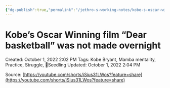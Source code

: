 ```yaml
---
{"dg-publish":true,"permalink":"/jethro-s-working-notes/kobe-s-oscar-winning-film-dear-basketball-was-no/","dgPassFrontmatter":true}
---
```



# Kobe’s Oscar Winning film “Dear basketball” was not made overnight

Created: October 1, 2022 2:02 PM
Tags: Kobe Bryant, Mamba mentality, Practice, Struggle, 🌱Seedling
Updated: October 1, 2022 2:04 PM

Source: [https://youtube.com/shorts/iSius31LWos?feature=share](https://youtube.com/shorts/iSius31LWos?feature=share)